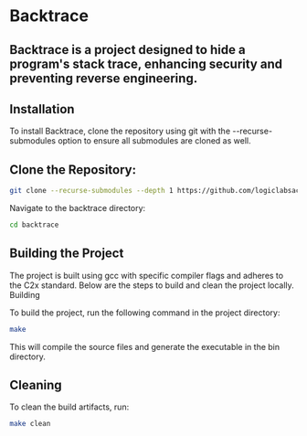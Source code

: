 
# Backtrace
## Backtrace is a project designed to hide a program's stack trace, enhancing security and preventing reverse engineering.
## Installation

To install Backtrace, clone the repository using git with the --recurse-submodules option to ensure all submodules are cloned as well.

## Clone the Repository:
```bash
git clone --recurse-submodules --depth 1 https://github.com/logiclabsacademy/backtrace.git
```

Navigate to the backtrace directory:
```bash
cd backtrace
```


## Building the Project

The project is built using gcc with specific compiler flags and adheres to the C2x standard. Below are the steps to build and clean the project locally.
Building

To build the project, run the following command in the project directory:
```bash
make
```


This will compile the source files and generate the executable in the bin directory.
## Cleaning

To clean the build artifacts, run:
```bash
make clean
```
